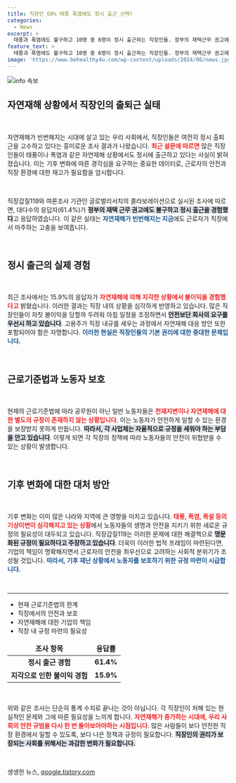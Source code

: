 ```yaml
---
title: 직장인 60% 태풍 폭염에도 정시 출근 선택!
categories:
  - News
excerpt: >
  태풍과 폭염에도 불구하고 10명 중 6명이 정시 출근하는 직장인들. 정부의 재택근무 권고에도 불구하고, 이들은 안전과 휴식을 포기하고 출근 준비에 나선다. 노동자의 보호를 위한 규정 마련이 필요하다!
feature_text: >
  태풍과 폭염에도 불구하고 10명 중 6명이 정시 출근하는 직장인들. 정부의 재택근무 권고에도 불구하고, 이들은 안전과 휴식을 포기하고 출근 준비에 나선다. 노동자의 보호를 위한 규정 마련이 필요하다!
image: 'https://www.behealthy4u.com/wp-content/uploads/2024/06/news.jpg'
---
```


<p><img src="https://www.behealthy4u.com/wp-content/uploads/2024/06/news.jpg" alt="info 속보" /></p>

<h2 data-ke-size="size26">자연재해 상황에서 직장인의 출퇴근 실태</h2>

<p data-ke-size="size16">&nbsp;</p>

<p>자연재해가 빈번해지는 시대에 살고 있는 우리 사회에서, 직장인들은 여전히 정시 출퇴근을 고수하고 있다는 흥미로운 조사 결과가 나왔습니다. <b><span style="color: #ee2323;">최근 설문에 따르면</span></b> 많은 직장인들이 태풍이나 폭염과 같은 자연재해 상황에서도 정시에 출근하고 있다는 사실이 밝혀졌습니다. 이는 기후 변화에 따른 경각심을 요구하는 중요한 데이터로, 근로자의 안전과 직장 환경에 대한 재고가 필요함을 암시합니다. </p>

<p><br></p>

<p>직장갑질119와 여론조사 기관인 글로벌리서치의 콜라보레이션으로 실시된 조사에 따르면, 대다수의 응답자(61.4%)가 <b><span style="background-color: #21538527;">정부의 재택 근무 권고에도 불구하고 정시 출근을 경험했다</span></b>고 응답하였습니다. 이 같은 실태는 <b><span style="color: #1a5490;">자연재해가 빈번해지는 지금</span></b>에도 근로자가 직장에서 마주하는 고충을 보여줍니다. </p>

<p data-ke-size="size16">&nbsp;</p>

<h2 data-ke-size="size26">정시 출근의 실제 경험</h2>

<p data-ke-size="size16">&nbsp;</p>

<p>최근 조사에서는 15.9%의 응답자가 <b><span style="color: #ee2323;">자연재해에 의해 지각한 상황에서 불이익을 경험했다고</span></b> 밝혔습니다. 이러한 결과는 직장 내의 상황을 심각하게 반영하고 있습니다. 많은 직장인들이 자칫 불이익을 당할까 두려워 아침 일정을 조정하면서 <b><span style="background-color: #21538527;">안전보단 회사의 요구를 우선시 하고 있습니다</span></b>. 고용주가 직장 내규를 세우는 과정에서 자연재해 대응 방안 또한 포함되어야 함은 자명합니다. <b><span style="color: #1a5490;">이러한 현실은 직장인들의 기본 권리에 대한 중대한 문제입니다.</span></b></p>

<p data-ke-size="size16">&nbsp;</p>

<h2 data-ke-size="size26">근로기준법과 노동자 보호</h2>

<p data-ke-size="size16">&nbsp;</p>

<p>현재의 근로기준법에 따라 공무원이 아닌 일반 노동자들은 <b><span style="color: #ee2323;">천재지변이나 자연재해에 대한 별도의 규정이 존재하지 않는 상황입니다</span></b>. 이는 노동자가 안전하게 일할 수 있는 환경을 보장받지 못하게 만듭니다. <b><span style="background-color: #21538527;">따라서, 각 사업체는 자율적으로 규정을 세워야 하는 부담을 안고 있습니다</span></b>. 이렇게 되면 각 직장의 정책에 따라 노동자들의 안전이 위협받을 수 있는 상황이 발생합니다. </p>

<p data-ke-size="size16">&nbsp;</p>

<h2 data-ke-size="size26">기후 변화에 대한 대처 방안</h2>

<p data-ke-size="size16">&nbsp;</p>

<p>기후 변화는 이미 많은 나라와 지역에 큰 영향을 미치고 있습니다. <b><span style="color: #ee2323;">태풍, 폭염, 폭설 등의 기상이변이 심각해지고 있는 상황</span></b>에서 노동자들의 생명과 안전을 지키기 위한 새로운 규정의 필요성이 대두되고 있습니다. 직장갑질119는 이러한 문제에 대한 해결책으로 <b><span style="background-color: #21538527;">명문화된 규정이 필요하다고 주장하고 있습니다</span></b>. 더욱이 이러한 법적 프레임이 마련된다면, 기업의 책임이 명확해지면서 근로자의 안전을 최우선으로 고려하는 사회적 분위기가 조성될 것입니다. <b><span style="color: #1a5490;">따라서, 기후 재난 상황에서 노동자를 보호하기 위한 규정 마련이 시급합니다.</span></b></p>

<p data-ke-size="size16">&nbsp;</p>

<hr>

<ul>
  <li>현재 근로기준법의 한계</li>
  <li>직장에서의 안전과 보호</li>
  <li>자연재해에 대한 기업의 책임</li>
  <li>직장 내 규정 마련의 필요성</li>
</ul>

<table>
  <thead>
    <tr>
      <td style="text-align: center; height: 17px;"><b>조사 항목</b></td>
      <td style="text-align: center; height: 17px;"><b>응답률</b></td>
    </tr>
  </thead>
  <tbody>
    <tr>
      <td style="text-align: center; height: 17px;"><b>정시 출근 경험</b></td>
      <td style="text-align: center; height: 17px;"><b>61.4%</b></td>
    </tr>
    <tr>
      <td style="text-align: center; height: 17px;"><b>지각으로 인한 불이익 경험</b></td>
      <td style="text-align: center; height: 17px;"><b>15.9%</b></td>
    </tr>
  </tbody>
</table>

<p data-ke-size="size16">&nbsp;</p>

<p>위와 같은 조사는 단순히 통계 수치로 끝나는 것이 아닙니다. 각 직장인이 처해 있는 현실적인 문제와 그에 따른 필요성을 느끼게 합니다. <b><span style="color: #ee2323;">자연재해가 증가하는 시대에, 우리 사회의 안전 규범을 다시 한 번 돌아보아야하는 시점입니다</span></b>. 많은 사람들이 보다 안전한 직장 환경에서 일할 수 있도록, 보다 나은 정책과 규정이 필요합니다. <b><span style="background-color: #21538527;">직장인의 권리가 보장되는 사회를 위해서는 과감한 변화가 필요합니다.</span></b> </p>

<p data-ke-size="size16">&nbsp;</p>
생생한 뉴스, <a href="https://qoogle.tistory.com" rel="dofollow">qoogle.tistory.com</a>


